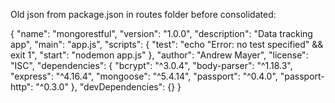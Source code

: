 Old json from package.json in routes folder before consolidated:

{
  "name": "mongorestful",
  "version": "1.0.0",
  "description": "Data tracking app",
  "main": "app.js",
  "scripts": {
    "test": "echo \"Error: no test specified\" && exit 1",
    "start": "nodemon app.js"
  },
  "author": "Andrew Mayer",
  "license": "ISC",
  "dependencies": {
    "bcrypt": "^3.0.4",
    "body-parser": "^1.18.3",
    "express": "^4.16.4",
    "mongoose": "^5.4.14",
    "passport": "^0.4.0",
    "passport-http": "^0.3.0"
  },
  "devDependencies": {}
}